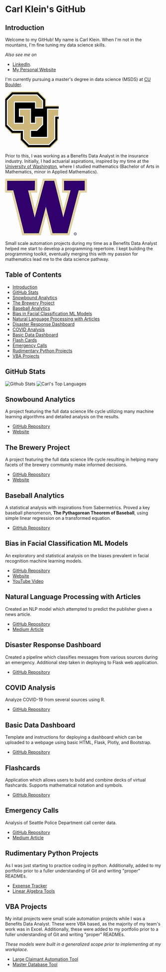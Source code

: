 # Carl Klein's GitHub

## Introduction
Welcome to my GitHub! My name is Carl Klein. When I'm not in the mountains, I'm fine tuning my data science skills.

*Also see me on*
- [LinkedIn](https://www.linkedin.com/in/carl-klein/).
- [My Personal Website](https://clickityklein.github.io/Carl-Klein/)

I'm currently pursuing a master's degree in data science (MSDS) at [CU Boulder](https://www.colorado.edu).

![cu_logo](images/cu_logo.jpeg)

Prior to this, I was working as a Benefits Data Analyst in the insurance industry. Initially, I had actuarial aspirations, 
inspired by my time at the [University of Washington](http://www.washington.edu/), where I studied mathematics (Bachelor of Arts in Mathematics, minor
in Applied Mathematics).

![uw_logo](images/uw_logo.jpeg)

Small scale automation projects during my time as a Benefits Data Analyst helped me start to develop a programming
repertoire. I kept building the programming toolkit, eventually merging this with my passion for mathematics lead me to the data science pathway.


## Table of Contents
- [Introduction](#introduction)
- [GitHub Stats](#github-stats)
- [Snowbound Analytics](#snowbound-analytics)
- [The Brewery Project](#the-brewery-project)
- [Baseball Analytics](#baseball-analtyics)
- [Bias in Facial Classification ML Models](#bias-in-facial-classification-ml-models)
- [Natural Language Processing with Articles](#natural-language-processing-with-articles)
- [Disaster Response Dashboard](#disaster-response-dashboard)
- [COVID Analysis](#covid-analysis)
- [Basic Data Dashboard](#basic-data-dashboard)
- [Flash Cards](#flashcards)
- [Emergency Calls](#emergency-calls)
- [Rudimentary Python Projects](#rudimentary-python-projects)
- [VBA Projects](#vba-projects)

## GitHub Stats
![Github Stats](https://github-readme-stats.vercel.app/api?username=clickityKlein&theme=aura&hide_title=true&show_icons=true&include_all_commits=true&count_private=true)
![Carl's Top Languages](https://github-readme-stats.vercel.app/api/top-langs/?username=clickityKlein&theme=aura&hide_title=true&layout=compact&langs_count=10&hide=html)

## Snowbound Analytics
A project featuring the full data science life cycle utilizing many machine learning algorithms and detailed analysis on the results.
- [GitHub Repository](https://github.com/clickityKlein/snowbound)
- [Website](https://snowbound-0fqq.onrender.com/)

## The Brewery Project
A project featuring the full data science life cycle resulting in helping many facets of the brewery community make informed decisions.
- [GitHub Repository](https://github.com/The-Brewery-Project/The-Brewery-Project)
- [Website](https://the-brewery-project.github.io/The-Brewery-Project/)

## Baseball Analytics
A statistical analysis with inspirations from Sabermetrics. Proved a key baseball phenomenon, **The Pythagorean Theorem of Baseball**, using simple linear regression on a transformed equation.
- [GitHub Repository](https://github.com/clickityKlein/baseball-analytics)

## Bias in Facial Classification ML Models
An exploratory and statistical analysis on the biases prevalent in facial recognition machine learning models.
- [GitHub Repository](https://github.com/CUBoulder-DS/5301-5000-Final-Report)
- [Website](https://cuboulder-ds.github.io/5301-5000-Final-Report/)
- [YouTube Video](https://www.youtube.com/watch?v=7r1z2yU4LuQ&ab_channel=LeoNgamkam)


## Natural Language Processing with Articles
Created an NLP model which attempted to predict the publisher given a news article.
- [GitHub Repository](https://github.com/clickityKlein/Articles-NLP)
- [Medium Article](https://medium.com/@carlj.klein/publisher-prediction-natural-language-processing-nlp-with-news-articles-5e5dffe8c316)


## Disaster Response Dashboard
Created a pipeline which classifies messages from various sources during an emergency. 
Additional step taken in deploying to Flask web application.
- [GitHub Repository](https://github.com/clickityKlein/Disaster-Response)


## COVID Analysis
Analyze COVID-19 from several sources using R.
- [GitHub Repository](https://github.com/clickityKlein/COVID-Analysis)


## Basic Data Dashboard
Template and instructions for deploying a dashboard which can be uploaded to a 
webpage using basic HTML, Flask, Plotly, and Bootstrap.
- [GitHub Repository](https://github.com/clickityKlein/Data-Dashboard-Template)


## Flashcards
Application which allows users to build and combine decks of virtual flashcards. Supports
mathematical notation and symbols.
- [GitHub Repository](https://github.com/clickityKlein/Flashcards)


## Emergency Calls
Analysis of Seattle Police Department call center data.
- [GitHub Repository](https://github.com/clickityKlein/Blog_Post_Emergency_Calls)
- [Medium Article](https://medium.com/@carlj.klein/emergency-call-placed-priority-pending-3c59e3c7ba42)


## Rudimentary Python Projects
As I was just starting to practice coding in python. Additionally, added to my portfolio prior to a fuller understanding
of Git and writing "proper" READMEs.

- [Expense Tracker](https://github.com/clickityKlein/Expense_Tracker)
- [Linear Algebra Tools](https://github.com/clickityKlein/Linear_Algebra)


## VBA Projects
My inital projects were small scale automation projects while I was a Benefits Data Analyst. These were VBA based, as
the majority of my team's work was in Excel. Additionally, these were added to my portfolio prior to a fuller understanding
of Git and writing "proper" READMEs.

*These models were built in a generalized scope prior to implementing at my workplace.*

- [Large Claimant Automation Tool](https://github.com/clickityKlein/VBA-Large-Claim-Automation)
- [Master Database Tool](https://github.com/clickityKlein/VBA-Master-Database)
<!---
clickityKlein/clickityKlein is a ✨ special ✨ repository because its `README.md` (this file) appears on your GitHub profile.
You can click the Preview link to take a look at your changes.
--->
